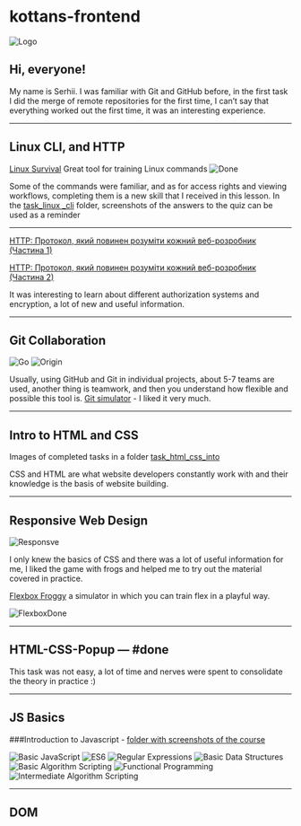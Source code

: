 # kottans-frontend
![Logo](./assets/images/js.png)

## Hi, everyone!
My name is Serhii.
I was familiar with Git and GitHub before, in the first task I did the merge of remote repositories for the first time, I can’t say that everything worked out the first time, it was an interesting experience.

---

## Linux CLI, and HTTP
[Linux Survival](https://linuxsurvival.com/) Great tool for training Linux commands
![Done](./task_linux_cli/cli-done.png)

Some of the commands were familiar, and as for access rights and viewing workflows, completing them is a new skill that I received in this lesson.
In the [task_linux _cli](./task_linux_cli/) folder, screenshots of the answers to the quiz can be used as a reminder

---

[HTTP: Протокол, який повинен розуміти кожний веб-розробник (Частина 1)](https://code.tutsplus.com/uk/tutorials/http-the-protocol-every-web-developer-must-know-part-1--net-31177)

[HTTP: Протокол, який повинен розуміти кожний веб-розробник (Частина 2)](https://code.tutsplus.com/uk/tutorials/http-the-protocol-every-web-developer-must-know-part-2--net-31155)

It was interesting to learn about different authorization systems and encryption, a lot of new and useful information.

---

## Git Collaboration
![Go](./task_git_collaboration/go-next.png)
![Origin](./task_git_collaboration/origin-to-stars.png)

Usually, using GitHub and Git in individual projects, about 5-7 teams are used, another thing is teamwork, and then you understand how flexible and possible this tool is.
[Git simulator](https://learngitbranching.js.org/?locale=uk) - I liked it very much.

---

## Intro to HTML and CSS
Images of completed tasks in a folder [task_html_css_into](./task_html_css_intro/) 

CSS and HTML are what website developers constantly work with and their knowledge is the basis of website building.

--- 

## Responsive Web Design

![Responsve](./task_responsive_web_design/responsive.png)

I only knew the basics of CSS and there was a lot of useful information for me, I liked the game with frogs and helped me to try out the material covered in practice.

[Flexbox Froggy](http://flexboxfroggy.com/#ru) a simulator in which you can train flex in a playful way.

![FlexboxDone](./task_responsive_web_design/flexbox-froggy.png)

---

## HTML-CSS-Popup — #done
This task was not easy, a lot of time and nerves were spent to consolidate the theory in practice :)

---

## JS Basics

###Introduction to Javascript - [folder with screenshots of the course](./js_basics/coursera/)

![Basic JavaScript](./js_basics/basic_js_1.png)
![ES6](./js_basics/es6_2.png)
![Regular Expressions](./js_basics/regex-3.png)
![Basic Data Structures](./js_basics/dbs_4.png)
![Basic Algorithm Scripting](./js_basics/bsa_5.png)
![Functional Programming](./js_basics/fp_6.png)
![Intermediate Algorithm Scripting](./js_basics/ias_7.png)

---

## DOM